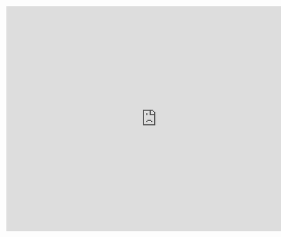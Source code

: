 <iframe src="https://calendar.google.com/calendar/embed?src=remichoq%40gmail.com&ctz=America/Toronto" style="border: 0" width="800" height="600" frameborder="0" scrolling="no"></iframe>
